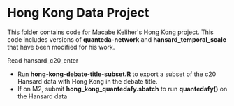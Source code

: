 # Hong Kong Data Project

This folder contains code for Macabe Keliher's Hong Kong project. This code includes versions of **quanteda-network** and **hansard_temporal_scale** that have been modified for his work. 


Read hansard_c20_enter
- Run **hong-kong-debate-title-subset.R** to export a subset of the c20 Hansard data with Hong Kong in the debate title.  
- If on M2, submit **hong_kong_quantedafy.sbatch** to run **quantedafy()** on the Hansard data
